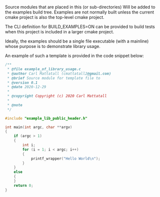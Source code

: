 Source modules that are placed in this (or sub-directories) Will be added
to the examples build tree. Examples are not normally built unless the current
cmake project is also the top-level cmake project. 

The CLI definition for BUILD_EXAMPLES=ON can be provided to 
build tests when this project is included in a larger cmake project.

Ideally, the examples should be a single file executable (with a mainline)
whose purpose is to demonstrate library usage.

An example of such a template is provided in the code snippet below:

```C
/**
 * @file example_of_library_usage.c
 * @author Carl Mattatall (cmattatall2@gmail.com)
 * @brief Source module for template file to 
 * @version 0.1
 * @date 2020-12-29
 *
 * @copyright Copyright (c) 2020 Carl Mattatall
 *
 * @note
 */

#include "example_lib_public_header.h"

int main(int argc, char **argv)
{
    if (argc > 1)
    {
        int i;
        for (i = 1; i < argc; i++)
        {
            printf_wrapper("Hello World\n");
        }
    }
    else
    {
    }
    return 0;
}
```